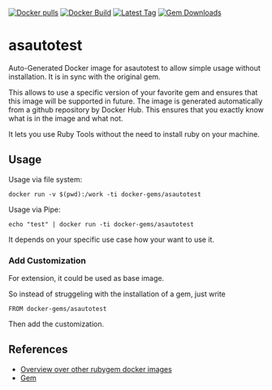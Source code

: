 [![Docker pulls](https://img.shields.io/docker/pulls/rubygem/asautotest.svg)](https://hub.docker.com/r/rubygem/asautotest/)
[![Docker Build](https://img.shields.io/docker/automated/rubygem/asautotest.svg)](https://hub.docker.com/r/rubygem/asautotest/)
[![Latest Tag](https://img.shields.io/github/tag/docker-rubygem/asautotest.svg)](https://hub.docker.com/r/rubygem/asautotest/)
[![Gem Downloads](https://img.shields.io/gem/dt/asautotest.svg)](https://rubygems.org/gems/asautotest/)
# asautotest

Auto-Generated Docker image for asautotest to allow simple usage without installation.
It is in sync with the original gem.

This allows to use a specific version of your favorite gem and ensures that this image will be supported in future.
The image is generated automatically from a github repository by Docker Hub.
This ensures that you exactly know what is in the image and what not.

It lets you use Ruby Tools without the need to install ruby on your machine.

## Usage

Usage via file system:

`docker run -v $(pwd):/work -ti docker-gems/asautotest`

Usage via Pipe:

`echo "test" | docker run -ti docker-gems/asautotest`

It depends on your specific use case how your want to use it.

### Add Customization

For extension, it could be used as base image.

So instead of struggeling with the installation of a gem, just write

`FROM docker-gems/asautotest`

Then add the customization.

## References

 - [Overview over other rubygem docker images](https://github.com/thinkbot/docker-rubygem)
 - [Gem](https://rubygems.org/gems/asautotest/)
